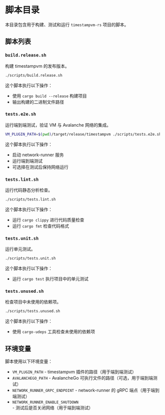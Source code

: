 # 脚本目录

本目录包含用于构建、测试和运行 `timestampvm-rs` 项目的脚本。

## 脚本列表

### `build.release.sh`

构建 timestampvm 的发布版本。

```bash
./scripts/build.release.sh
```

这个脚本执行以下操作：
- 使用 `cargo build --release` 构建项目
- 输出构建的二进制文件路径

### `tests.e2e.sh`

运行端到端测试，验证 VM 与 Avalanche 网络的集成。

```bash
VM_PLUGIN_PATH=$(pwd)/target/release/timestampvm ./scripts/tests.e2e.sh
```

这个脚本执行以下操作：
- 启动 network-runner 服务
- 运行端到端测试
- 可选择在测试后保持网络运行

### `tests.lint.sh`

运行代码静态分析检查。

```bash
./scripts/tests.lint.sh
```

这个脚本执行以下操作：
- 运行 `cargo clippy` 进行代码质量检查
- 运行 `cargo fmt` 检查代码格式

### `tests.unit.sh`

运行单元测试。

```bash
./scripts/tests.unit.sh
```

这个脚本执行以下操作：
- 运行 `cargo test` 执行项目中的单元测试

### `tests.unused.sh`

检查项目中未使用的依赖项。

```bash
./scripts/tests.unused.sh
```

这个脚本执行以下操作：
- 使用 `cargo-udeps` 工具检查未使用的依赖项

## 环境变量

脚本使用以下环境变量：

- `VM_PLUGIN_PATH` - timestampvm 插件的路径（用于端到端测试）
- `AVALANCHEGO_PATH` - AvalancheGo 可执行文件的路径（可选，用于端到端测试）
- `NETWORK_RUNNER_GRPC_ENDPOINT` - network-runner 的 gRPC 端点（用于端到端测试）
- `NETWORK_RUNNER_ENABLE_SHUTDOWN` - 测试后是否关闭网络（用于端到端测试）
